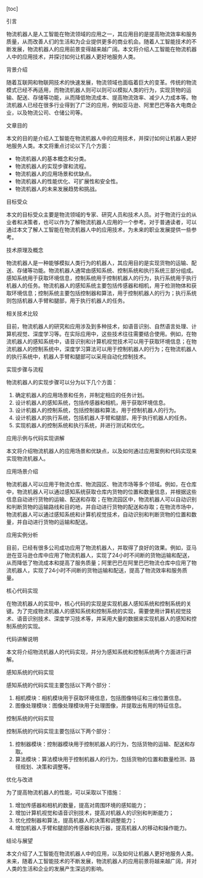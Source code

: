 
[toc]                    
                
                
引言

物流机器人是人工智能在物流领域的应用之一，其应用目的是提高物流效率和服务质量，从而改善人们的生活和为企业提供更多的商业机会。随着人工智能技术的不断发展，物流机器人的应用前景变得越来越广阔。本文将介绍人工智能在物流机器人中的应用技术，并探讨如何让机器人更好地服务人类。

背景介绍

随着互联网和物联网技术的快速发展，物流领域也面临着巨大的变革。传统的物流模式已经不再适用，而物流机器人则可以则可以模拟人类的行为，实现货物的运输、配送、存储等功能，从而降低物流成本、提高物流效率、减少人力成本等。物流机器人已经在很多行业得到了广泛的应用，例如亚马逊、阿里巴巴等各大电商企业，以及物流公司、仓储公司等。

文章目的

本文的目的是介绍人工智能在物流机器人中的应用技术，并探讨如何让机器人更好地服务人类。本文将重点讨论以下几个方面：

- 物流机器人的基本概念和分类。
- 物流机器人的实现步骤和流程。
- 物流机器人的应用场景和优缺点。
- 物流机器人的性能优化、可扩展性和安全性。
- 物流机器人的未来发展趋势和挑战。

目标受众

本文的目标受众主要是物流领域的专家、研究人员和技术人员。对于物流行业的从业者和决策者，也可以作为了解物流机器人应用的一个参考。对于普通读者，可以通过本文了解人工智能在物流机器人中的应用技术，为未来的职业发展提供一些参考。

技术原理及概念

物流机器人是一种能够模拟人类行为的机器人，其应用目的是实现货物的运输、配送、存储等功能。物流机器人通常由感知系统、控制系统和执行系统三部分组成。感知系统用于获取环境信息，控制系统用于控制机器人的行为，执行系统用于执行机器人的任务。物流机器人的感知系统主要包括传感器和相机，用于检测物体和获取环境信息；控制系统主要包括控制器和算法，用于控制机器人的行为；执行系统则包括机器人手臂和腿部，用于执行机器人的任务。

相关技术比较

目前，物流机器人的研究和应用涉及到多种技术，如语音识别、自然语言处理、计算机视觉、深度学习等。在实际应用中，这些技术往往需要结合使用。例如，在物流机器人的感知系统中，语音识别和计算机视觉技术可以用于获取环境信息；在物流机器人的控制系统中，深度学习算法可以用于控制机器人的行为；在物流机器人的执行系统中，机器人手臂和腿部可以采用自动化控制技术。

实现步骤与流程

物流机器人的实现步骤可以分为以下几个方面：

1. 确定机器人的应用场景和任务，并制定相应的任务计划。
2. 设计机器人的感知系统，包括传感器和相机，用于获取环境信息。
3. 设计机器人的控制系统，包括控制器和算法，用于控制机器人的行为。
4. 设计机器人的执行系统，包括机器人手臂和腿部，用于执行机器人的任务。
5. 实现机器人的控制系统和执行系统，并进行测试和优化。

应用示例与代码实现讲解

本文将介绍物流机器人的应用场景和优缺点，以及如何通过应用案例和代码实现来实现物流机器人。

应用场景介绍

物流机器人可以应用于物流仓库、物流园区、物流市场等多个领域。例如，在仓库中，物流机器人可以通过感知系统获取仓库内货物的位置和数量信息，并根据这些信息自动进行货物的运输、配送和存取；在物流园区中，物流机器人可以自动识别和判断货物的运输路线和目的地，并自动进行货物的配送和存取；在物流市场中，物流机器人可以通过感知系统和计算机视觉技术，自动识别和判断货物的位置和数量，并自动进行货物的运输和配送。

应用实例分析

目前，已经有很多公司成功应用了物流机器人，并取得了良好的效果。例如，亚马逊在亚马逊仓库中应用了物流机器人，实现了24小时不间断的货物运输和配送，从而降低了物流成本和提高了服务质量；阿里巴巴在阿里巴巴物流仓库中应用了物流机器人，实现了24小时不间断的货物运输和配送，提高了物流效率和服务质量。

核心代码实现

在物流机器人的实现中，核心代码的实现是实现机器人感知系统和控制系统的关键。为了完成物流机器人的感知系统和控制系统的实现，需要使用计算机视觉技术、语音识别技术、深度学习技术等，并采用大量的数据来实现机器人的感知和控制系统的实现。

代码讲解说明

本文将介绍物流机器人的代码实现，并分为感知系统和控制系统两个方面进行讲解。

感知系统的代码实现

感知系统的代码实现主要包括以下两个部分：

1. 相机模块：相机模块用于获取环境信息，包括图像特征和三维位置信息。
2. 图像处理模块：图像处理模块用于处理图像，并提取出有用的特征信息。

控制系统的代码实现

控制系统的代码实现主要包括以下两个部分：

1. 控制器模块：控制器模块用于控制机器人的行为，包括货物的运输、配送和存取。
2. 算法模块：算法模块用于控制机器人的行为，包括货物的位置和数量检测、路径规划、决策和调整等。

优化与改进

为了提高物流机器人的性能，可以采取以下措施：

1. 增加传感器和相机的数量，提高对周围环境的感知能力；
2. 增加计算机视觉和语音识别技术，提高对机器人的识别和判断能力；
3. 优化控制器和算法，提高机器人的决策和调整能力；
4. 增加机器人手臂和腿部的传感器和执行器，提高机器人的移动和操作能力。

结论与展望

本文介绍了人工智能在物流机器人中的应用，以及如何让机器人更好地服务人类。未来，随着人工智能技术的不断发展，物流机器人的应用前景将越来越广阔，并对人类的生活和企业的发展产生深远的影响。

